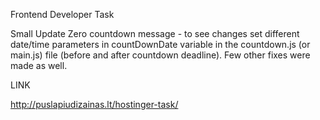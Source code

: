 Frontend Developer Task

Small Update
Zero countdown message - to see changes set different date/time parameters in countDownDate variable in the countdown.js (or main.js) file (before and after countdown deadline).
Few other fixes were made as well.

LINK

http://puslapiudizainas.lt/hostinger-task/


